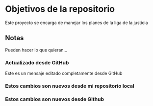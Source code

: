 # Objetivos de la repositorio

Este proyecto se encarga de manejar los planes de la liga de la justicia


## Notas
Pueden hacer lo que quieran...

### Actualizado desde GitHub
Este es un mensaje editado completamente desde GitHub


### Estos cambios son nuevos desde mi repositorio local
### Estos cambios son nuevos desde Github
